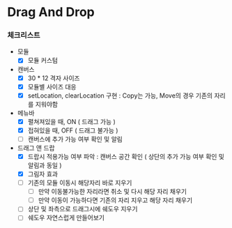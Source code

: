 # Drag And Drop

### 체크리스트

- 모듈
  - [x] 모듈 커스텀

- 캔버스 
  - [x] 30 * 12 격자 사이즈
  - [x] 모듈별 사이즈 대응
  - [x] setLocation, clearLocation 구현 : Copy는 가능, Move의 경우 기존의 자리를 지워야함

- 메뉴바
  - [x] 펼쳐져있을 때, ON ( 드래그 가능 )
  - [x] 접혀있을 때, OFF ( 드래그 불가능 )
  - [ ] 캔버스에 추가 가능 여부 확인 및 알림

- 드래그 앤 드랍
  - [x] 드랍시 적용가능 여부 파악 : 캔버스 공간 확인 ( 상단의 추가 가능 여부 확인 및 알림과 동일 )
  - [x] 그림자 효과
  - [ ] 기존의 모듈 이동시 해당자리 바로 지우기
    - [ ] 만약 이동불가능한 자리라면 취소 및 다시 해당 자리 채우기
    - [ ] 만약 이동이 가능하다면 기존의 자리 지우고 해당 자리 채우기
  - [ ] 상단 및 좌측으로 드래그시에 쉐도우 지우기
  - [ ] 쉐도우 자연스럽게 만들어보기
